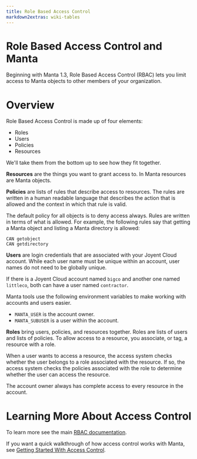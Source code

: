```yaml
---
title: Role Based Access Control
markdown2extras: wiki-tables
---
```


# Role Based Access Control and Manta

Beginning with Manta 1.3,
Role Based Access Control (RBAC) lets you limit access
to Manta objects
to other members of your organization.


# Overview

Role Based Access Control is made up of four elements:

* Roles
* Users
* Policies
* Resources

We'll take them from the bottom up to see how they fit together.

**Resources** are the things you want to grant access to.
In Manta resources are Manta objects.

**Policies** are lists of rules that describe access to resources.
The rules are written in a human readable language
that describes the action that is allowed
and the context in which that rule is valid.

The default policy for all objects is to deny access always.
Rules are written in terms of what is allowed.
For example, the following rules say that
getting a Manta object and listing a Manta directory is allowed:

    CAN getobject
    CAN getdirectory


**Users** are login credentials that are associated with your Joyent Cloud
account. While each user name must be unique within an account,
user names do not need to be globally unique.

If there is a Joyent Cloud account named `bigco`
and another one named `littleco`,
both can have a user named `contractor`.

Manta tools use the following environment variables
to make working with accounts and users easier.

* `MANTA_USER` is the account owner.
* `MANTA_SUBUSER` is a user within the account.


**Roles** bring users, policies, and resources together.
Roles are lists of users and
lists of policies.
To allow access to a resource,
you associate, or tag, a resource with a role.


When a user wants to access a resource,
the access system checks whether the user
belongs to a role associated with the resource.
If so, the access system checks the policies
associated with the role
to determine whether the user can access the resource.

The account owner always has complete access to every resource in the account.


# Learning More About Access Control

To learn more see the main [RBAC documentation](https://docs.joyent.com/jpc/rbac).

If you want a quick walkthrough of how access control works with Manta,
see [Getting Started With Access Control](https://docs.joyent.com/jpc/rbac/quickstart).

